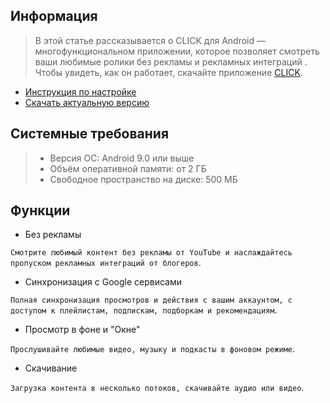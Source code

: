 ## Информация

> В этой статье рассказывается о CLICK для Android — многофункциональном приложении, которое позволяет смотреть ваши любимые ролики без рекламы и рекламных интеграций . Чтобы увидеть, как он работает, скачайте приложение [CLICK](https://myclick.app/app).

- [Инструкция по настройке](/install_android.md)
- [Скачать актуальную версию](https://myclick.app/app)

## Системные требования

> * Версия ОС: Android 9.0 или выше
> * Объём оперативной памяти: от 2 ГБ
> * Свободное пространство на диске: 500 МБ

## Функции


* Без рекламы

`Смотрите любимый контент без рекламы от YouTube и наслаждайтесь пропуском рекламных интеграций от блогеров`.

* Синхронизация c Google сервисами

`Полная синхронизация просмотров и действия с вашим аккаунтом, с доступом к плейлистам, подпискам, подборкам и рекомендациям`.


* Просмотр в фоне и "Окне"

`Прослушивайте любимые видео, музыку и подкасты в фоновом режиме`.

* Скачивание

`Загрузка контента в несколько потоков, скачивайте аудио или видео`.


